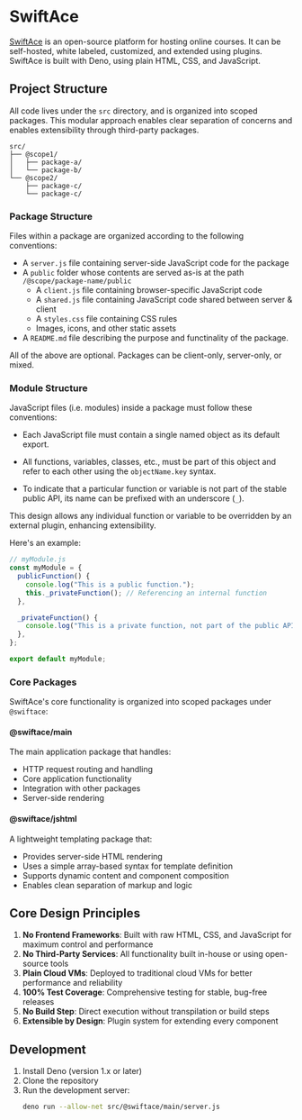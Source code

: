 # SwiftAce

[SwiftAce](https://swiftace.org) is an open-source platform for hosting online
courses. It can be self-hosted, white labeled, customized, and extended using
plugins. SwiftAce is built with Deno, using plain HTML, CSS, and JavaScript.

## Project Structure

All code lives under the `src` directory, and is organized into scoped packages.
This modular approach enables clear separation of concerns and enables
extensibility through third-party packages.

```
src/
├── @scope1/          
│   ├── package-a/    
│   └── package-b/    
└── @scope2/           
    ├── package-c/    
    └── package-c/
```

### Package Structure

Files within a package are organized according to the following conventions:

- A `server.js` file containing server-side JavaScript code for the package
- A `public` folder whose contents are served as-is at the path
  `/@scope/package-name/public`
  - A `client.js` file containing browser-specific JavaScript code
  - A `shared.js` file containing JavaScript code shared between server & client
  - A `styles.css` file containing CSS rules
  - Images, icons, and other static assets
- A `README.md` file describing the purpose and functinality of the package.

All of the above are optional. Packages can be client-only, server-only, or
mixed.

### Module Structure

JavaScript files (i.e. modules) inside a package must follow these conventions:

- Each JavaScript file must contain a single named object as its default export.

- All functions, variables, classes, etc., must be part of this object and refer
  to each other using the `objectName.key` syntax.

- To indicate that a particular function or variable is not part of the stable
  public API, its name can be prefixed with an underscore (`_`).

This design allows any individual function or variable to be overridden by an
external plugin, enhancing extensibility.

Here's an example:

```javascript
// myModule.js
const myModule = {
  publicFunction() {
    console.log("This is a public function.");
    this._privateFunction(); // Referencing an internal function
  },

  _privateFunction() {
    console.log("This is a private function, not part of the public API.");
  },
};

export default myModule;
```

### Core Packages

SwiftAce's core functionality is organized into scoped packages under
`@swiftace`:

#### @swiftace/main

The main application package that handles:

- HTTP request routing and handling
- Core application functionality
- Integration with other packages
- Server-side rendering

#### @swiftace/jshtml

A lightweight templating package that:

- Provides server-side HTML rendering
- Uses a simple array-based syntax for template definition
- Supports dynamic content and component composition
- Enables clean separation of markup and logic

## Core Design Principles

1. **No Frontend Frameworks**: Built with raw HTML, CSS, and JavaScript for
   maximum control and performance
2. **No Third-Party Services**: All functionality built in-house or using
   open-source tools
3. **Plain Cloud VMs**: Deployed to traditional cloud VMs for better performance
   and reliability
4. **100% Test Coverage**: Comprehensive testing for stable, bug-free releases
5. **No Build Step**: Direct execution without transpilation or build steps
6. **Extensible by Design**: Plugin system for extending every component

## Development

1. Install Deno (version 1.x or later)
2. Clone the repository
3. Run the development server:
   ```bash
   deno run --allow-net src/@swiftace/main/server.js
   ```
